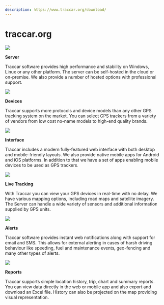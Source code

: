 ```yaml
---
description: https://www.traccar.org/download/
---
```


# traccar.org



![](<../../.gitbook/assets/feature server>)

**Server**

Traccar software provides high performance and stability on Windows, Linux or any other platform. The server can be self-hosted in the cloud or on-premise. We also provide a number of hosted options with professional support.

![](<../../.gitbook/assets/feature devices>)

**Devices**

Traccar supports more protocols and device models than any other GPS tracking system on the market. You can select GPS trackers from a variety of vendors from low cost no-name models to high-end quality brands.

![](<../../.gitbook/assets/feature mobile>)

**Interface**

Traccar includes a modern fully-featured web interface with both desktop and mobile-friendly layouts. We also provide native mobile apps for Android and iOS platforms. In addition to that we have a set of apps enabling mobile devices to be used as GPS trackers.

![](<../../.gitbook/assets/feature live>)

**Live Tracking**

With Traccar you can view your GPS devices in real-time with no delay. We have various mapping options, including road maps and satellite imagery. The Server can handle a wide variety of sensors and additional information supplied by GPS units.

![](<../../.gitbook/assets/feature alerts>)

**Alerts**

Traccar software provides instant web notifications along with support for email and SMS. This allows for external alerting in cases of harsh driving behaviour like speeding, fuel and maintenance events, geo-fencing and many other types of alerts.

![](<../../.gitbook/assets/feature reports>)

**Reports**

Traccar supports simple location history, trip, chart and summary reports. You can view data directly in the web or mobile app and also export and download an Excel file. History can also be projected on the map providing visual representation.
